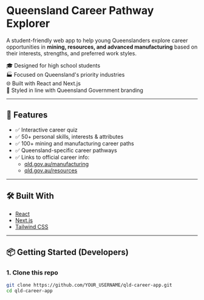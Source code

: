 # Queensland Career Pathway Explorer

A student-friendly web app to help young Queenslanders explore career opportunities in **mining, resources, and advanced manufacturing** based on their interests, strengths, and preferred work styles.

🎓 Designed for high school students  
🏭 Focused on Queensland's priority industries  
🌐 Built with React and Next.js  
🎨 Styled in line with Queensland Government branding

---

## 🚀 Features

- ✅ Interactive career quiz
- ✅ 50+ personal skills, interests & attributes
- ✅ 100+ mining and manufacturing career paths
- ✅ Queensland-specific career pathways
- ✅ Links to official career info:
  - [qld.gov.au/manufacturing](https://www.qld.gov.au/manufacturing)
  - [qld.gov.au/resources](https://www.qld.gov.au/resources)

---

## 🛠️ Built With

- [React](https://reactjs.org/)
- [Next.js](https://nextjs.org/)
- [Tailwind CSS](https://tailwindcss.com/)

---

## 📦 Getting Started (Developers)

### 1. Clone this repo

```bash
git clone https://github.com/YOUR_USERNAME/qld-career-app.git
cd qld-career-app
